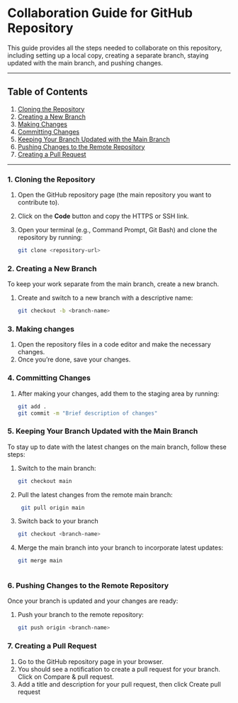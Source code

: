 # Collaboration Guide for GitHub Repository

This guide provides all the steps needed to collaborate on this repository, including setting up a local copy, creating a separate branch, staying updated with the main branch, and pushing changes.

---

## Table of Contents

1. [Cloning the Repository](#1-cloning-the-repository)
2. [Creating a New Branch](#2-creating-a-new-branch)
3. [Making Changes](#3-making-changes)
4. [Committing Changes](#4-committing-changes)
5. [Keeping Your Branch Updated with the Main Branch](#5-keeping-your-branch-updated-with-the-main-branch)
6. [Pushing Changes to the Remote Repository](#6-pushing-changes-to-the-remote-repository)
7. [Creating a Pull Request](#7-creating-a-pull-request)

---

### 1. Cloning the Repository

1. Open the GitHub repository page (the main repository you want to contribute to).
2. Click on the **Code** button and copy the HTTPS or SSH link.
3. Open your terminal (e.g., Command Prompt, Git Bash) and clone the repository by running:

   ```bash
   git clone <repository-url>
### 2. Creating a New Branch

To keep your work separate from the main branch, create a new branch.

1. Create and switch to a new branch with a descriptive name:

   ```bash
   git checkout -b <branch-name>


### 3. Making changes
1. Open the repository files in a code editor and make the necessary changes.
2. Once you’re done, save your changes.

   
### 4. Committing Changes

1. After making your changes, add them to the staging area by running:

   ```bash
   git add .
   git commit -m "Brief description of changes"


### 5. Keeping Your Branch Updated with the Main Branch

To stay up to date with the latest changes on the main branch, follow these steps:
1. Switch to the main branch:
    ```bash
    git checkout main
2. Pull the latest changes from the remote main branch:
   ```bash
    git pull origin main
3. Switch back to your branch
   ```bash
   git checkout <branch-name>
4. Merge the main branch into your branch to incorporate latest updates:
   ```bash
   git merge main
  
### 6. Pushing Changes to the Remote Repository

Once your branch is updated and your changes are ready:

1. Push your branch to the remote repository:

   ```bash
   git push origin <branch-name>

### 7. Creating a Pull Request
1. Go to the GitHub repository page in your browser.
2. You should see a notification to create a pull request for your branch. Click on Compare & pull request.
3. Add a title and description for your pull request, then click Create pull request
